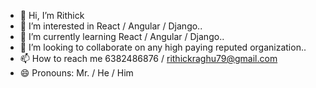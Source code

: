 - 👋 Hi, I’m Rithick
- 👀 I’m interested in React / Angular / Django..
- 🌱 I’m currently learning React / Angular / Django..
- 💞️ I’m looking to collaborate on any high paying reputed organization..
- 📫 How to reach me 6382486876 / rithickraghu79@gmail.com
- 😄 Pronouns: Mr. / He / Him

<!---
Rithick2024/Rithick2024 is a ✨ special ✨ repository because its `README.md` (this file) appears on your GitHub profile.
You can click the Preview link to take a look at your changes.
--->
